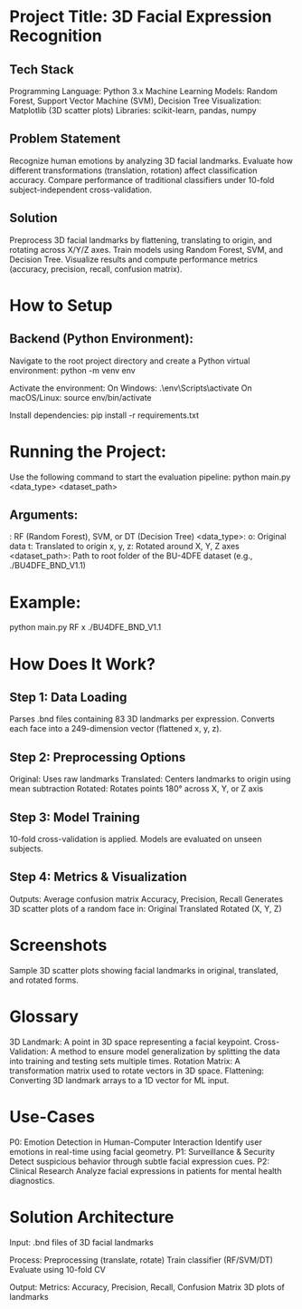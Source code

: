 # Project Title: 3D Facial Expression Recognition

## Tech Stack
Programming Language: Python 3.x
Machine Learning Models: Random Forest, Support Vector Machine (SVM), Decision Tree
Visualization: Matplotlib (3D scatter plots)
Libraries: scikit-learn, pandas, numpy

## Problem Statement
Recognize human emotions by analyzing 3D facial landmarks.
Evaluate how different transformations (translation, rotation) affect classification accuracy.
Compare performance of traditional classifiers under 10-fold subject-independent cross-validation.

## Solution
Preprocess 3D facial landmarks by flattening, translating to origin, and rotating across X/Y/Z axes.
Train models using Random Forest, SVM, and Decision Tree.
Visualize results and compute performance metrics (accuracy, precision, recall, confusion matrix).

# How to Setup
## Backend (Python Environment):
Navigate to the root project directory and create a Python virtual environment:
python -m venv env

Activate the environment:
On Windows:
.\env\Scripts\activate
On macOS/Linux:
source env/bin/activate

Install dependencies:
pip install -r requirements.txt

# Running the Project:
Use the following command to start the evaluation pipeline:
python main.py <algorithm> <data_type> <dataset_path>

## Arguments:
<algorithm>: RF (Random Forest), SVM, or DT (Decision Tree)
<data_type>:
o: Original data
t: Translated to origin
x, y, z: Rotated around X, Y, Z axes
<dataset_path>: Path to root folder of the BU-4DFE dataset (e.g., ./BU4DFE_BND_V1.1)

# Example:
python main.py RF x ./BU4DFE_BND_V1.1

# How Does It Work?
## Step 1: Data Loading
Parses .bnd files containing 83 3D landmarks per expression.
Converts each face into a 249-dimension vector (flattened x, y, z).

## Step 2: Preprocessing Options
Original: Uses raw landmarks
Translated: Centers landmarks to origin using mean subtraction
Rotated: Rotates points 180° across X, Y, or Z axis

## Step 3: Model Training
10-fold cross-validation is applied.
Models are evaluated on unseen subjects.

## Step 4: Metrics & Visualization
Outputs:
   Average confusion matrix
   Accuracy, Precision, Recall
Generates 3D scatter plots of a random face in:
   Original
   Translated
   Rotated (X, Y, Z)
  
# Screenshots
Sample 3D scatter plots showing facial landmarks in original, translated, and rotated forms.

# Glossary
3D Landmark: A point in 3D space representing a facial keypoint.
Cross-Validation: A method to ensure model generalization by splitting the data into training and testing sets multiple times.
Rotation Matrix: A transformation matrix used to rotate vectors in 3D space.
Flattening: Converting 3D landmark arrays to a 1D vector for ML input.

# Use-Cases
P0: Emotion Detection in Human-Computer Interaction
Identify user emotions in real-time using facial geometry.
P1: Surveillance & Security
Detect suspicious behavior through subtle facial expression cues.
P2: Clinical Research
Analyze facial expressions in patients for mental health diagnostics.

# Solution Architecture
Input: .bnd files of 3D facial landmarks

Process:
Preprocessing (translate, rotate)
Train classifier (RF/SVM/DT)
Evaluate using 10-fold CV

Output:
Metrics: Accuracy, Precision, Recall, Confusion Matrix
3D plots of landmarks










